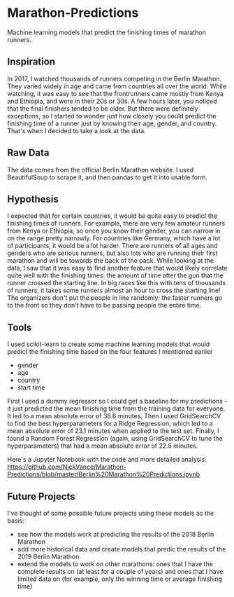 # Marathon-Predictions
Machine learning models that predict the finishing times of marathon runners. 

## Inspiration
In 2017, I watched thousands of runners competing in the Berlin Marathon. They varied widely in age and came from countries all over the world. While watching, it was easy to see that the frontrunners came mostly from Kenya and Ethiopia, and were in their 20s or 30s. A few hours later, you noticed that the final finishers tended to be older. But there were definitely exceptions, so I started to wonder just how closely you could predict the finishing time of a runner just by knowing their age, gender, and country. That's when I decided to take a look at the data.

## Raw Data
The data comes from the official Berlin Marathon website. I used BeautifulSoup to scrape it, and then pandas to get it into usable form.

## Hypothesis
I expected that for certain countries, it would be quite easy to predict the finishing times of runners. For example, there are very few amateur runners from Kenya or Ethiopia, so once you know their gender, you can narrow in on the range pretty narrowly. 
For countries like Germany, which have a lot of participants, it would be a lot harder. There are runners of all ages and genders who are serious runners, but also lots who are running their first marathon and will be towards the back of the pack.
While looking at the data, I saw that it was easy to find another feature that would likely correlate quite well with the finishing times: the amount of time after the gun that the runner crossed the starting line. In big races like this with tens of thousands of runners, it takes some runners almost an hour to cross the starting line! The organizers don't put the people in line randomly: the faster runners go to the front so they don't have to be passing people the entire time.

## Tools
I used scikit-learn to create some machine learning models that would predict the finishing time based on the four features I mentioned earlier
- gender
- age
- country
- start time

First I used a dummy regressor so I could get a baseline for my predictions - it just predicted the mean finishing time from the training data for everyone. It led to a mean absolute error of 36.6 minutes.
Then I used GridSearchCV to find the best hyperparameters for a Ridge Regression, which led to a mean absolute error of 23.1 minutes when applied to the test set.
Finally, I found a Random Forest Regression (again, using GridSearchCV to tune the hyperparameters) that had a mean absolute error of 22.5 minutes.

Here's a Jupyter Notebook with the code and more detailed analysis: https://github.com/NickVance/Marathon-Predictions/blob/master/Berlin%20Marathon%20Predictions.ipynb

## Future Projects
I've thought of some possible future projects using these models as the basis:
- see how the models work at predicting the results of the 2018 Berlin Marathon
- add more historical data and create models that predic the results of the 2019 Berlin Marathon
- extend the models to work on other marathons: ones that I have the complete results on (at least for a couple of years) and ones that I have limited data on (for example, only the winning time or average finishing time)

